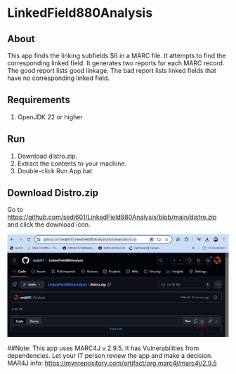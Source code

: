 # LinkedField880Analysis


## About
This app finds the linking subfields $6 in a MARC file. It attempts to find the corresponding linked field. It generates two reports for each MARC record. The good report lists good linkage. The bad report lists linked fields that have no corresponding linked field.

## Requirements
 1. OpenJDK 22 or higher

## Run
 1. Download distro.zip.
 2. Extract the contents to your machine.
 3. Double-click Run App.bat

## Download Distro.zip
Go to https://github.com/sedj601/LinkedField880Analysis/blob/main/distro.zip and click the download icon.

![download.zip](images/distrodownload.png)

##Note:
This app uses MARC4J v 2.9.5. It has Vulnerabilities from dependencies. Let your IT person review the app and make a decision.
MAR4J info: https://mvnrepository.com/artifact/org.marc4j/marc4j/2.9.5
